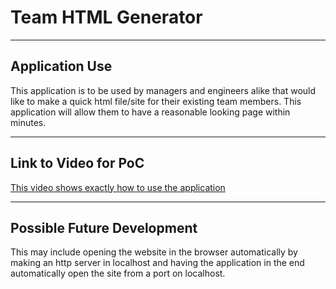 # Team HTML Generator

---

## Application Use

This application is to be used by managers and engineers alike that would like to make a quick html file/site for their existing team members. This application will allow them to have a reasonable looking page within minutes. 

---

## Link to Video for PoC

[This video shows exactly how to use the application](https://drive.google.com/file/d/1bnJtguC6KP-yPzhaKEaytdXbSARSPkdJ/view)

---

## Possible Future Development 

This may include opening the website in the browser automatically by making an http server in localhost and having the application in the end automatically open the site from a port on localhost.